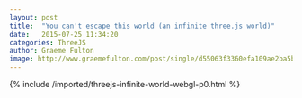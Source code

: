 ```yaml
---
layout: post
title:  "You can't escape this world (an infinite three.js world)"
date:   2015-07-25 11:34:20
categories: ThreeJS
author: Graeme Fulton
image: http://www.graemefulton.com/post/single/d55063f3360efa109ae2ba5bdc2f5f1e.jpg
---
```

{% include /imported/threejs-infinite-world-webgl-p0.html %}
